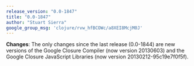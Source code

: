 ```yaml
---
release_version: "0.0-1847"
title: "0.0-1847"
author: "Stuart Sierra"
google_group_msg: 'clojure/rvw_hfBCOWc/a8XEI8McjM0J'
---
```


__Changes__: The only changes since the last release (0.0-1844) are new versions of the Google Closure Compiler (now version 20130603) and the Google Closure JavaScript Libraries (now version 20130212-95c19e7f0f5f).
